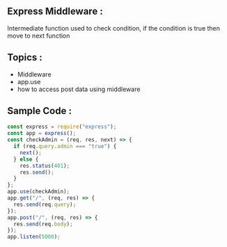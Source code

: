 ## Express Middleware :

Intermediate function used to check condition, if the condition is true then move to next function

## Topics :

- Middleware
- app.use
- how to access post data using middleware

## Sample Code :

```js
const express = require("express");
const app = express();
const checkAdmin = (req, res, next) => {
  if (req.query.admin === "true") {
    next();
  } else {
    res.status(401);
    res.send();
  }
};
app.use(checkAdmin);
app.get("/", (req, res) => {
  res.send(req.query);
});
app.post("/", (req, res) => {
  res.send(req.body);
});
app.listen(5000);
```
